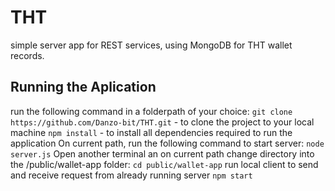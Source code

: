 # THT
simple server app for REST services, using MongoDB for THT wallet records.
## Running the Aplication
run the following command in a folderpath of your choice:
`git clone https://github.com/Danzo-bit/THT.git` - to clone the project to your local machine
`npm install` - to install all dependencies required to run the application
On current path, run the following command to start server:
`node server.js`
Open another terminal an on current path change directory into the /public/wallet-app folder:
`cd public/wallet-app`
run local client to send and receive request from already running server
`npm start`

